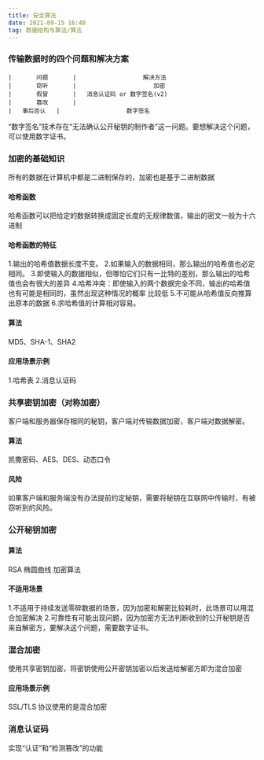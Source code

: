 ```yaml
---
title: 安全算法
date: 2021-09-15 16:40
tag: 数据结构与算法/算法
---
```

### 传输数据时的四个问题和解决方案
```table
|       问题       |                   解决方法                
|       窃听       |                      加密                    
|       假冒       |   消息认证码 or 数字签名(v2)
|       篡改       |                                                  
|   事后否认   |                   数字签名                
```
“数字签名”技术存在“无法确认公开秘钥的制作者”这一问题。要想解决这个问题，可以使用数字证书。

### 加密的基础知识
所有的数据在计算机中都是二进制保存的，加密也是基于二进制数据

#### 哈希函数
哈希函数可以把给定的数据转换成固定长度的无规律数值，输出的密文一般为十六进制
#### 哈希函数的特征
1.输出的哈希值数据长度不变。
2.如果输入的数据相同，那么输出的哈希值也必定相同。
3.即使输入的数据相似，但哪怕它们只有一比特的差别，那么输出的哈希值也会有很大的差异
4.哈希冲突：即使输入的两个数据完全不同，输出的哈希值也有可能是相同的，虽然出现这种情况的概率                比较低
5.不可能从哈希值反向推算出原本的数据
6.求哈希值的计算相对容易。
#### 算法
MD5、SHA-1、SHA2

#### 应用场景示例
1.哈希表
2.消息认证码

### 共享密钥加密（对称加密）
客户端和服务器保存相同的秘钥，客户端对传输数据加密，客户端对数据解密。
#### 算法
凯撒密码、AES、DES、动态口令
#### 风险
如果客户端和服务端没有办法提前约定秘钥，需要将秘钥在互联网中传输时，有被窃听到的风险。

### 公开秘钥加密
#### 算法
RSA 椭圆曲线 加密算法
#### 不适用场景
1.不适用于持续发送零碎数据的场景，因为加密和解密比较耗时，此场景可以用混合加密解决
2.可靠性有可能出现问题，因为加密方无法判断收到的公开秘钥是否来自解密方，要解决这个问题，需要数字证书。

### 混合加密
使用共享密钥加密，将密钥使用公开密钥加密以后发送给解密方即为混合加密
#### 应用场景示例
SSL/TLS 协议使用的是混合加密

### 消息认证码
实现“认证”和“检测篡改”的功能






